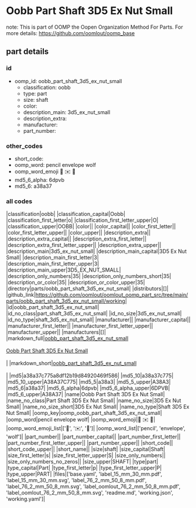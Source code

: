 # Oobb Part Shaft 3D5 Ex Nut Small  

note: This is part of OOMP the Oopen Organization Method For Parts. For more details: https://github.com/oomlout/oomp_base

##  part details





### id
* oomp_id: oobb_part_shaft_3d5_ex_nut_small
  * classification: oobb
  * type: part
  * size: shaft
  * color: 
  * description_main: 3d5_ex_nut_small
  * description_extra: 
  * manufacturer: 
  * part_number: 

### other_codes
* short_code: 
* oomp_word: pencil envelope wolf
* oomp_word_emoji :pencil: :envelope: :wolf:
* md5_6_alpha: 6dpvb
* md5_6: a38a37

### all codes 
|classification|oobb|
|classification_capital|Oobb|
|classification_first_letter|o|
|classification_first_letter_upper|O|
|classification_upper|OOBB|
|color||
|color_capital||
|color_first_letter||
|color_first_letter_upper||
|color_upper||
|description_extra||
|description_extra_capital||
|description_extra_first_letter||
|description_extra_first_letter_upper||
|description_extra_upper||
|description_main|3d5_ex_nut_small|
|description_main_capital|3D5 Ex Nut Small|
|description_main_first_letter|3|
|description_main_first_letter_upper|3|
|description_main_upper|3D5_EX_NUT_SMALL|
|description_only_numbers|35|
|description_only_numbers_short|35|
|description_or_color|35|
|description_or_color_upper|35|
|directory|parts/oobb_part_shaft_3d5_ex_nut_small|
|distributors|[]|
|github_link|https://github.com/oomlout/oomlout_oomp_part_src/tree/main/parts/oobb_part_shaft_3d5_ex_nut_small/working|
|id|oobb_part_shaft_3d5_ex_nut_small|
|id_no_class|part_shaft_3d5_ex_nut_small|
|id_no_size|3d5_ex_nut_small|
|id_no_type|shaft_3d5_ex_nut_small|
|manufacturer||
|manufacturer_capital||
|manufacturer_first_letter||
|manufacturer_first_letter_upper||
|manufacturer_upper||
|manufacturers|[]|
|markdown_full|[oobb_part_shaft_3d5_ex_nut_small](https://github.com/oomlout/oomlout_oomp_part_src/tree/main/parts/oobb_part_shaft_3d5_ex_nut_small/working)<br>[](https://github.com/oomlout/oomlout_oomp_part_src/tree/main/parts/oobb_part_shaft_3d5_ex_nut_small/working)<br>[Oobb Part Shaft 3D5 Ex Nut Small](https://github.com/oomlout/oomlout_oomp_part_src/tree/main/parts/oobb_part_shaft_3d5_ex_nut_small/working)<br><br>|
|markdown_short|[oobb_part_shaft_3d5_ex_nut_small](https://github.com/oomlout/oomlout_oomp_part_src/tree/main/parts/oobb_part_shaft_3d5_ex_nut_small/working)<br><br>|
|md5|a38a37c775a8df12b19d84920469f586|
|md5_10|a38a37c775|
|md5_10_upper|A38A37C775|
|md5_5|a38a3|
|md5_5_upper|A38A3|
|md5_6|a38a37|
|md5_6_alpha|6dpvb|
|md5_6_alpha_upper|6DPVB|
|md5_6_upper|A38A37|
|name|Oobb Part Shaft 3D5 Ex Nut Small|
|name_no_class|Part Shaft 3D5 Ex Nut Small|
|name_no_size|3D5 Ex Nut Small|
|name_no_size_short|3D5 Ex Nut Small|
|name_no_type|Shaft 3D5 Ex Nut Small|
|oomp_key|oomp_oobb_part_shaft_3d5_ex_nut_small|
|oomp_word|pencil envelope wolf|
|oomp_word_emoji|:pencil: :envelope: :wolf:|
|oomp_word_emoji_list|[':pencil:', ':envelope:', ':wolf:']|
|oomp_word_list|['pencil', 'envelope', 'wolf']|
|part_number||
|part_number_capital||
|part_number_first_letter||
|part_number_first_letter_upper||
|part_number_upper||
|short_code||
|short_code_upper||
|short_name||
|size|shaft|
|size_capital|Shaft|
|size_first_letter|s|
|size_first_letter_upper|S|
|size_only_numbers||
|size_only_numbers_no_zeros||
|size_upper|SHAFT|
|type|part|
|type_capital|Part|
|type_first_letter|p|
|type_first_letter_upper|P|
|type_upper|PART|
|files|['base.yaml', 'label_15_mm_30_mm.pdf', 'label_15_mm_30_mm.svg', 'label_76_2_mm_50_8_mm.pdf', 'label_76_2_mm_50_8_mm.svg', 'label_oomlout_76_2_mm_50_8_mm.pdf', 'label_oomlout_76_2_mm_50_8_mm.svg', 'readme.md', 'working.json', 'working.yaml']|
